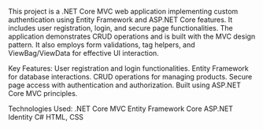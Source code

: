 This project is a .NET Core MVC web application implementing custom authentication using Entity Framework and ASP.NET Core features. 
It includes user registration, login, and secure page functionalities. 
The application demonstrates CRUD operations and is built with the MVC design pattern. 
It also employs form validations, tag helpers, and ViewBag/ViewData for effective UI interaction. 

Key Features: 
User registration and login functionalities. 
Entity Framework for database interactions. 
CRUD operations for managing products. 
Secure page access with authentication and authorization. 
Built using ASP.NET Core MVC principles. 

Technologies Used: 
.NET Core MVC 
Entity Framework Core 
ASP.NET Identity 
C# 
HTML, CSS
